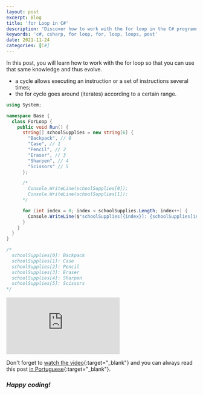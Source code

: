 ```yaml
---
layout: post
excerpt: Blog
title: 'for Loop in C#'
description: 'Discover how to work with the for loop in the C# programming language. Get answers to your questions with the theory and examples presented.'
keywords: 'c#, csharp, for loop, for, loop, loops, post'
date: 2021-11-24
categories: [C#]
---
```


In this post, you will learn how to work with the for loop so that you can use that same knowledge and thus evolve.

- a cycle allows executing an instruction or a set of instructions several times;
- the for cycle goes around (iterates) according to a certain range.

```csharp
using System;

namespace Base {
  class ForLoop {
    public void Run() {
      string[] schoolSupplies = new string[6] {
        "Backpack", // 0
        "Case", // 1
        "Pencil", // 2
        "Eraser", // 3
        "Sharpen", // 4
        "Scissors" // 5
      };

      /*
        Console.WriteLine(schoolSupplies[0]);
        Console.WriteLine(schoolSupplies[1]);
      */

      for (int index = 0; index < schoolSupplies.Length; index++) {
        Console.WriteLine($"schoolSupplies[{index}]: {schoolSupplies[index]}");
      }
    }
  }
}

/*
  schoolSupplies[0]: Backpack
  schoolSupplies[1]: Case
  schoolSupplies[2]: Pencil
  schoolSupplies[3]: Eraser
  schoolSupplies[4]: Sharpen
  schoolSupplies[5]: Scissors
*/
```

<div class="video-container">
  <iframe src="https://www.youtube.com/embed/9h8vh0r3fwk" frameborder="0" allowfullscreen></iframe>
</div>

Don't forget to [watch the video](https://youtu.be/9h8vh0r3fwk){:target="\_blank"} and you can always read this post [in Portuguese](https://caffeinealgorithm.com/blog/20211124/ciclo-for-em-csharp/){:target="\_blank"}.

### _Happy coding!_
